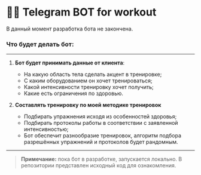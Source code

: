 # 🏋️‍♀️ Telegram BOT for workout

В данный момент разработка бота не закончена.

### Что будет делать бот:

---

1. **Бот будет принимать данные от клиента**:

   - На какую область тела сделать акцент в тренировке;
   - С каким оборудованием он хочет тренироваться;
   - Какой интенсивности тренировку хочет получить;
   - Какие есть ограничения по здоровью.

2. **Составлять тренировку по моей методике тренировок**
   - Подбирать упражнения исходя из особенностей здоровья;
   - Подбирать протоколы работы в соответствии с заявленной интенсивностью;
   - Бот обеспечит разнообразие тренировок, алгоритм подбора разрешённых упражнений и протоколов будет рандомным.

---

> **Примечание:** пока бот в разработке, запускается локально. В репозитории представлен исходный код для ознакомления.
